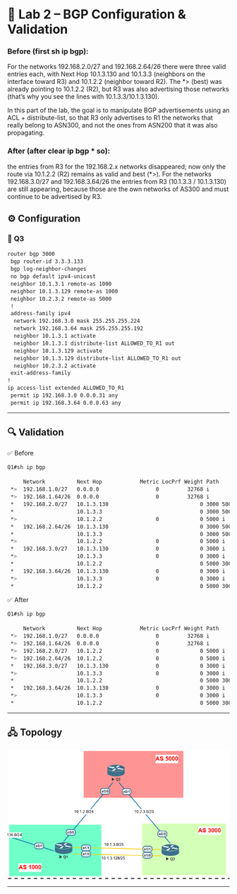 # 🔹 Lab 2 – BGP Configuration & Validation
### Before (first sh ip bgp): 
For the networks 192.168.2.0/27 and 192.168.2.64/26 there were three valid entries each, with Next Hop 10.1.3.130 and 10.1.3.3 (neighbors on the interface toward R3) and 10.1.2.2 (neighbor toward R2). The *> (best) was already pointing to 10.1.2.2 (R2), but R3 was also advertising those networks (that’s why you see the lines with 10.1.3.3/10.1.3.130).

In this part of the lab, the goal is to manipulate BGP advertisements using an ACL + distribute-list, so that R3 only advertises to R1 the networks that really belong to ASN300, and not the ones from ASN200 that it was also propagating.

### After (after clear ip bgp * so): 
the entries from R3 for the 192.168.2.x networks disappeared; now only the route via 10.1.2.2 (R2) remains as valid and best (*>).
For the networks 192.168.3.0/27 and 192.168.3.64/26 the entries from R3 (10.1.3.3 / 10.1.3.130) are still appearing, because those are the own networks of AS300 and must continue to be advertised by R3.
## ⚙️ Configuration
### 🔀 **Q3** 
```bash
router bgp 3000
 bgp router-id 3.3.3.133
 bgp log-neighbor-changes
 no bgp default ipv4-unicast
 neighbor 10.1.3.1 remote-as 1000
 neighbor 10.1.3.129 remote-as 1000
 neighbor 10.2.3.2 remote-as 5000
 !
 address-family ipv4
  network 192.168.3.0 mask 255.255.255.224
  network 192.168.3.64 mask 255.255.255.192
  neighbor 10.1.3.1 activate
  neighbor 10.1.3.1 distribute-list ALLOWED_TO_R1 out
  neighbor 10.1.3.129 activate
  neighbor 10.1.3.129 distribute-list ALLOWED_TO_R1 out
  neighbor 10.2.3.2 activate
 exit-address-family
!
ip access-list extended ALLOWED_TO_R1
 permit ip 192.168.3.0 0.0.0.31 any
 permit ip 192.168.3.64 0.0.0.63 any
```

-----

## 🔍 Validation

✅ Before 
```bash
Q1#sh ip bgp

     Network          Next Hop            Metric LocPrf Weight Path
 *>  192.168.1.0/27   0.0.0.0                  0         32768 i
 *>  192.168.1.64/26  0.0.0.0                  0         32768 i
 *   192.168.2.0/27   10.1.3.130                             0 3000 5000 i         <---- I was lerning for this segment
 *                    10.1.3.3                               0 3000 5000 i         <---- I was lerning for this segment
 *>                   10.1.2.2                 0             0 5000 i              <---- I was lerning this segment as well
 *   192.168.2.64/26  10.1.3.130                             0 3000 5000 i
 *                    10.1.3.3                               0 3000 5000 i
 *>                   10.1.2.2                 0             0 5000 i
 *   192.168.3.0/27   10.1.3.130               0             0 3000 i
 *>                   10.1.3.3                 0             0 3000 i
 *                    10.1.2.2                               0 5000 3000 i
 *   192.168.3.64/26  10.1.3.130               0             0 3000 i
 *>                   10.1.3.3                 0             0 3000 i
 *                    10.1.2.2                               0 5000 3000 i

```
✅ After 
```bash
Q1#sh ip bgp

     Network          Next Hop            Metric LocPrf Weight Path
 *>  192.168.1.0/27   0.0.0.0                  0         32768 i
 *>  192.168.1.64/26  0.0.0.0                  0         32768 i
 *>  192.168.2.0/27   10.1.2.2                 0             0 5000 i
 *>  192.168.2.64/26  10.1.2.2                 0             0 5000 i
 *   192.168.3.0/27   10.1.3.130               0             0 3000 i
 *>                   10.1.3.3                 0             0 3000 i
 *                    10.1.2.2                               0 5000 3000 i
 *   192.168.3.64/26  10.1.3.130               0             0 3000 i
 *>                   10.1.3.3                 0             0 3000 i
 *                    10.1.2.2                               0 5000 3000 i
```

-----

## 🖧 Topology

![Lab 7 Topology](../Diagrams/bgp7.png)

-----
